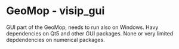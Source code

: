 # GeoMop - visip_gui
GUI part of the GeoMop, needs to run also on Windows.
Havy dependencies on Qt5 and other GUI packages. None or very limited depdendencies on numerical packages.

